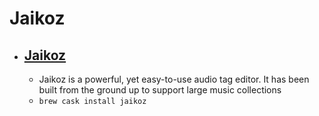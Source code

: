 # Jaikoz
- [Jaikoz](https://www.jthink.net/jaikoz/)
  - 
  - Jaikoz is a powerful, yet easy-to-use audio tag editor. It has been built from the ground up to support large music collections
  - `brew cask install jaikoz`
